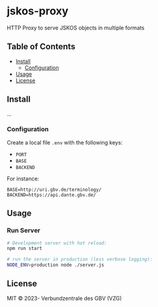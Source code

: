 # jskos-proxy

HTTP Proxy to serve JSKOS objects in multiple formats

## Table of Contents

- [Install](#install)
  - [Configuration](#configuration)
- [Usage](#usage)
- [License](#license)

## Install

...

### Configuration

Create a local file `.env` with the following keys:

- `PORT`
- `BASE`
- `BACKEND`

For instance:

    BASE=http://uri.gbv.de/terminology/
    BACKEND=https://api.dante.gbv.de/

## Usage

### Run Server

```bash
# Development server with hot reload:
npm run start

# run the server in production (less verbose logging):
NODE_ENV=production node ./server.js
```

## License

MIT © 2023- Verbundzentrale des GBV (VZG)

